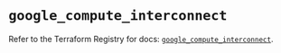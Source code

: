 # `google_compute_interconnect`

Refer to the Terraform Registry for docs: [`google_compute_interconnect`](https://registry.terraform.io/providers/hashicorp/google-beta/6.36.0/docs/resources/google_compute_interconnect).
